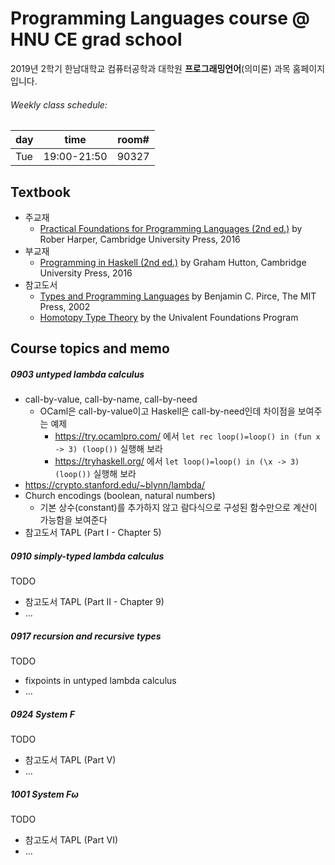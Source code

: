 # Programming Languages course @ HNU CE grad school
2019년 2학기 한남대학교 컴퓨터공학과 대학원 **프로그래밍언어**(의미론) 과목 홈페이지입니다.

###### Weekly class schedule:
| day |   time      | room#  |
|-----|-------------|--------|
| Tue | 19:00-21:50 | 90327  |

<!-- [Hi-Class 과목 페이지로 바로가기](https://hiclass.hannam.ac.kr/courses/9273) -->

## Textbook
* 주교재
    - [Practical Foundations for Programming Languages (2nd ed.)](https://www.cs.cmu.edu/~rwh/pfpl/) by Rober Harper, Cambridge University Press, 2016
* 부교재
    - [Programming in Haskell (2nd ed.)](http://www.cs.nott.ac.uk/~pszgmh/pih.html) by Graham Hutton, Cambridge University Press, 2016
* 참고도서
    - [Types and Programming Languages](https://www.cis.upenn.edu/~bcpierce/tapl/) by Benjamin C. Pirce, The MIT Press, 2002
    - [Homotopy Type Theory](https://homotopytypetheory.org/book/) by the Univalent Foundations Program

## Course topics and memo

##### 0903 untyped lambda calculus
 * call-by-value, call-by-name, call-by-need
     - OCaml은 call-by-value이고 Haskell은 call-by-need인데 차이점을 보여주는 예제
         * https://try.ocamlpro.com/ 에서 `let rec loop()=loop() in (fun x -> 3) (loop())` 실행해 보라
         * https://tryhaskell.org/ 에서 `let loop()=loop() in (\x -> 3) (loop())` 실행해 보라
 * https://crypto.stanford.edu/~blynn/lambda/
 * Church encodings (boolean, natural numbers)
     - 기본 상수(constant)를 추가하지 않고 람다식으로 구성된 함수만으로 계산이 가능함을 보여준다
 * 참고도서 TAPL (Part I - Chapter 5)

##### 0910 simply-typed lambda calculus
TODO
 * 참고도서 TAPL (Part II - Chapter 9)
 * ...

##### 0917 recursion and recursive types
TODO
 * fixpoints in untyped lambda calculus 
 * ...

##### 0924 System F
TODO
 * 참고도서 TAPL (Part V)
 * ...
 
##### 1001 System Fω
TODO
 * 참고도서 TAPL (Part VI)
 * ...
